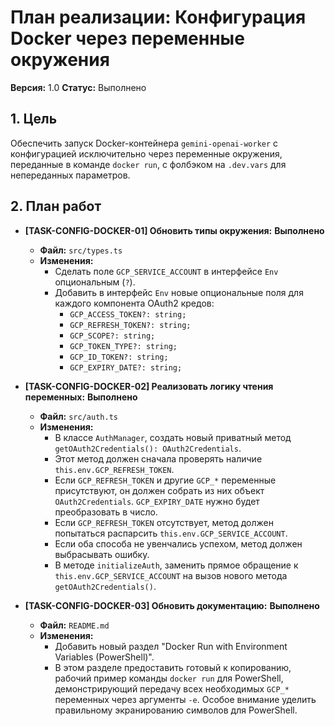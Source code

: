 # План реализации: Конфигурация Docker через переменные окружения

**Версия:** 1.0
**Статус:** Выполнено

## 1. Цель

Обеспечить запуск Docker-контейнера `gemini-openai-worker` с конфигурацией исключительно через переменные окружения, переданные в команде `docker run`, с фолбэком на `.dev.vars` для непереданных параметров.

## 2. План работ

*   **[TASK-CONFIG-DOCKER-01] Обновить типы окружения:** **Выполнено**
    *   **Файл:** `src/types.ts`
    *   **Изменения:**
        *   Сделать поле `GCP_SERVICE_ACCOUNT` в интерфейсе `Env` опциональным (`?`).
        *   Добавить в интерфейс `Env` новые опциональные поля для каждого компонента OAuth2 кредов:
            *   `GCP_ACCESS_TOKEN?: string;`
            *   `GCP_REFRESH_TOKEN?: string;`
            *   `GCP_SCOPE?: string;`
            *   `GCP_TOKEN_TYPE?: string;`
            *   `GCP_ID_TOKEN?: string;`
            *   `GCP_EXPIRY_DATE?: string;`

*   **[TASK-CONFIG-DOCKER-02] Реализовать логику чтения переменных:** **Выполнено**
    *   **Файл:** `src/auth.ts`
    *   **Изменения:**
        *   В классе `AuthManager`, создать новый приватный метод `getOAuth2Credentials(): OAuth2Credentials`.
        *   Этот метод должен сначала проверять наличие `this.env.GCP_REFRESH_TOKEN`.
        *   Если `GCP_REFRESH_TOKEN` и другие `GCP_*` переменные присутствуют, он должен собрать из них объект `OAuth2Credentials`. `GCP_EXPIRY_DATE` нужно будет преобразовать в число.
        *   Если `GCP_REFRESH_TOKEN` отсутствует, метод должен попытаться распарсить `this.env.GCP_SERVICE_ACCOUNT`.
        *   Если оба способа не увенчались успехом, метод должен выбрасывать ошибку.
        *   В методе `initializeAuth`, заменить прямое обращение к `this.env.GCP_SERVICE_ACCOUNT` на вызов нового метода `getOAuth2Credentials()`.

*   **[TASK-CONFIG-DOCKER-03] Обновить документацию:** **Выполнено**
    *   **Файл:** `README.md`
    *   **Изменения:**
        *   Добавить новый раздел "Docker Run with Environment Variables (PowerShell)".
        *   В этом разделе предоставить готовый к копированию, рабочий пример команды `docker run` для PowerShell, демонстрирующий передачу всех необходимых `GCP_*` переменных через аргументы `-e`. Особое внимание уделить правильному экранированию символов для PowerShell.